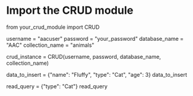 # Import the CRUD module
from your_crud_module import CRUD

username = "aacuser"
password = "your_password"
database_name = "AAC"
collection_name = "animals"

crud_instance = CRUD(username, password, database_name, collection_name)

data_to_insert = {"name": "Fluffy", "type": "Cat", "age": 3}
data_to_insert

read_query = {"type": "Cat"}
read_query
